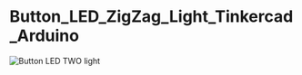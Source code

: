 # Button_LED_ZigZag_Light_Tinkercad_Arduino

![Button LED TWO light](https://user-images.githubusercontent.com/36816925/104274295-abf4b480-54ca-11eb-9721-445f9a8d6af5.png)

